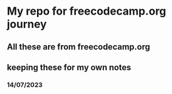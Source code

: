# My repo for freecodecamp.org journey

## All these are from freecodecamp.org
## keeping these for my own notes
### 14/07/2023
